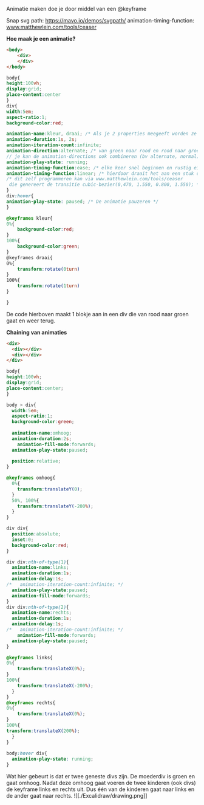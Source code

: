 
Animatie maken doe je door middel van een @keyframe

Snap svg path: https://mavo.io/demos/svgpath/
animation-timing-function: www.matthewlein.com/tools/ceaser

**Hoe maak je een animatie?**
```HTML
<body>
	<div>
	</div>
</body>
```

```CSS
body{
height:100vh;
display:grid;
place-content:center
}
div{
width:5em;
aspect-ratio:1;
background-color:red;

animation-name:kleur, draai; /* Als je 2 properties meegeeft worden ze beide tegelijkertijd uitgevoerd */
animation-duration:1s, 2s;
animation-iteration-count:infinite;
animation-direction:alternate; /* van groen naar rood en rood naar groen 
// je kan de animation-directions ook combineren (bv alternate, normal) */
animation-play-state: running;
animation-timing-function:ease; /* elke keer snel beginnen en rustig eindigen */
animation-timing-function:linear; /* hierdoor draait het aan een stuk door */
/* dit zelf programmeren kan via www.matthewlein.com/tools/ceaser
 die genereert de transitie cubic-bezier(0,470, 1.550, 0.800, 1.550); */
}
div:hover{
animation-play-state: paused; /* De animatie pauzeren */
}

@keyframes kleur{
0%{
	background-color:red;
}
100%{
	background-color:green;
}
@keyframes draai{
0%{
	transform:rotate(0turn)
}
100%{
	transform:rotate(1turn)
}

}
```
De code hierboven maakt 1 blokje aan in een div die van rood naar groen gaat en weer terug.


**Chaining van animaties** 
```HTML
<div>
  <div></div>
  <div></div>
</div>
```

```CSS
body{
height:100vh;
display:grid;
place-content:center;
}

body > div{
  width:5em;
  aspect-ratio:1;
  background-color:green;
  
  animation-name:omhoog;
  animation-duration:2s;
	animation-fill-mode:forwards;
  animation-play-state:paused;
  
  position:relative;
} 

@keyframes omhoog{
  0%{
    transform:translateY(0);
  }
  50%, 100%{
    transform:translateY(-200%);
  }
}

div div{
  position:absolute;
  inset:0;
  background-color:red;
}

div div:nth-of-type(1){
  animation-name:links;
  animation-duration:1s;
  animation-delay:1s;
/*   animation-iteration-count:infinite; */
  animation-play-state:paused;
  animation-fill-mode:forwards;
}
div div:nth-of-type(2){
  animation-name:rechts;
  animation-duration:1s;
  animation-delay:1s;
/*   animation-iteration-count:infinite; */
    animation-fill-mode:forwards;
  animation-play-state:paused;
}

@keyframes links{
0%{
	transform:translateX(0%);
}
100%{
	transform:translateX(-200%);
  }
}
@keyframes rechts{
0%{
	transform:translateX(0%);
}
100%{
transform:translateX(200%);
  }
}
  
body:hover div{
  animation-play-state: running;
}
```
Wat hier gebeurt is dat er twee geneste divs zijn. De moederdiv is groen en gaat omhoog. Nadat deze omhoog gaat voeren de twee kinderen (ook divs) de keyframe links en rechts uit. Dus één van de kinderen gaat naar links en de ander gaat naar rechts. 
![[./Excalidraw/drawing.png]]
